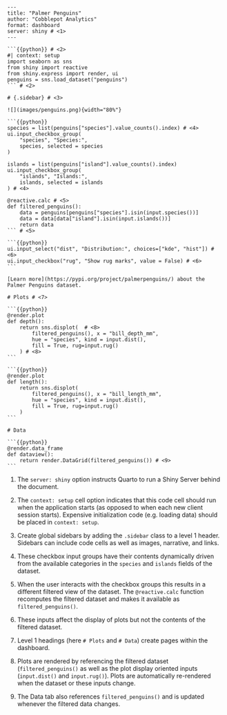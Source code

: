 ```` {.python .pymd}
---
title: "Palmer Penguins"
author: "Cobblepot Analytics"
format: dashboard
server: shiny # <1>
---

```{{python}} # <2>
#| context: setup
import seaborn as sns
from shiny import reactive
from shiny.express import render, ui
penguins = sns.load_dataset("penguins")
``` # <2>

# {.sidebar} # <3>

![](images/penguins.png){width="80%"}

```{{python}}
species = list(penguins["species"].value_counts().index) # <4>
ui.input_checkbox_group(
    "species", "Species:",
    species, selected = species
)

islands = list(penguins["island"].value_counts().index)
ui.input_checkbox_group(
    "islands", "Islands:",
    islands, selected = islands
) # <4>

@reactive.calc # <5>
def filtered_penguins():
    data = penguins[penguins["species"].isin(input.species())]
    data = data[data["island"].isin(input.islands())]
    return data
``` # <5>

```{{python}}
ui.input_select("dist", "Distribution:", choices=["kde", "hist"]) # <6>
ui.input_checkbox("rug", "Show rug marks", value = False) # <6>
```

[Learn more](https://pypi.org/project/palmerpenguins/) about the
Palmer Penguins dataset.

# Plots # <7>

```{{python}}
@render.plot
def depth():
    return sns.displot(  # <8>
        filtered_penguins(), x = "bill_depth_mm",
        hue = "species", kind = input.dist(),
        fill = True, rug=input.rug()
    ) # <8>
```

```{{python}}
@render.plot
def length():
    return sns.displot(
        filtered_penguins(), x = "bill_length_mm",
        hue = "species", kind = input.dist(),
        fill = True, rug=input.rug()
    )
```

# Data

```{{python}}
@render.data_frame
def dataview():
    return render.DataGrid(filtered_penguins()) # <9>
```
````

1.  The `server: shiny` option instructs Quarto to run a Shiny Server behind the document.

2.  The `context: setup` cell option indicates that this code cell should run when the application starts (as opposed to when each new client session starts). Expensive initialization code (e.g. loading data) should be placed in `context: setup`.

3.  Create global sidebars by adding the `.sidebar` class to a level 1 header. Sidebars can include code cells as well as images, narrative, and links.

4.  These checkbox input groups have their contents dynamically driven from the available categories in the `species` and `islands` fields of the dataset.

5.  When the user interacts with the checkbox groups this results in a different filtered view of the dataset. The `@reactive.calc` function recomputes the filtered dataset and makes it available as `filtered_penguins()`.

6.  These inputs affect the display of plots but not the contents of the filtered dataset.

7. Level 1 headings (here `# Plots` and `# Data`) create pages within the dashboard.

8.  Plots are rendered by referencing the filtered dataset (`filtered_penguins()` as well as the plot display oriented inputs (`input.dist()` and `input.rug()`). Plots are automatically re-rendered when the dataset or these inputs change.

9. The Data tab also references `filtered_penguins()` and is updated whenever the filtered data changes.